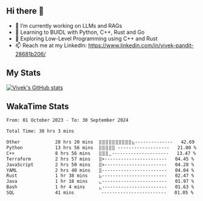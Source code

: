 ## Hi there 👋

- 🔭 I’m currently working on LLMs and RAGs
- 🌱 Learning to BUIDL with Python, C++, Rust and Go 
- 🤔 Exploring Low-Level Programming using C++ and Rust 
- 📫 Reach me at my LinkedIn: https://www.linkedin.com/in/vivek-pandit-28681b206/

## My Stats
[![Vivek's GitHub stats](https://github-readme-stats.vercel.app/api?username=ipanditi&show_icons=true&theme=dark)](https://ipanditi.github.io/)

## WakaTime Stats
<!--START_SECTION:waka-->

```txt
From: 01 October 2023 - To: 30 September 2024

Total Time: 38 hrs 3 mins

Other             28 hrs 20 mins  ⣿⣿⣿⣿⣿⣿⣿⣿⣿⣿⣦--------------   42.69 %
Python            13 hrs 56 mins  ⣿⣿⣿⣿⣿ -------------------   21.00 %
C++               8 hrs 56 mins   ⣿⣿⣿⣀---------------------   13.47 %
Terraform         2 hrs 57 mins   ⣿>-----------------------   04.45 %
JavaScript        2 hrs 50 mins   ⣿>-----------------------   04.28 %
YAML              2 hrs 40 mins   ⣿------------------------   04.04 %
Rust              1 hr 38 mins    ⣦------------------------   02.47 %
Java              1 hr 18 mins    ⣄------------------------   01.97 %
Bash              1 hr 4 mins     ⣄------------------------   01.63 %
SQL               41 mins          ------------------------   01.05 %
```

<!--END_SECTION:waka-->


